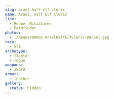 ```yaml
---
slug: arael-half-elf-cleric
name: Arael, Half Elf Cleric
line:
  - Reaper Miniatures
  - Pathfinder
photos:
  - ./Reaper60005-AraelHalfElfCleric-Dankel.jpg
race:
  - elf
archetype:
  - fighter
  - rogue
weapons:
  - sword
armor:
  - leather
gallery:
  status: hidden
---
```

